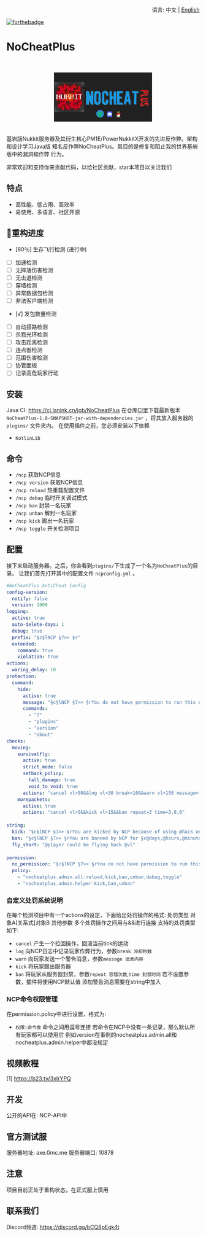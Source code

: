 <div align="right">
  语言:
  中文 | 
  <a title="English" href="/README_EN.md">English</a>
</div>

[![forthebadge](https://forthebadge.com/images/badges/uses-git.svg)](https://forthebadge.com)
# NoCheatPlus
<br>
<p align="center"><img src="ncp-logo.png" height="128"/></p>
<br>
基岩版Nukkit服务器及其衍生核心PM1E/PowerNukkitX开发的先进反作弊。架构和设计学习Java版
知名反作弊NoCheatPlus。其目的是修复和阻止我的世界基岩版中的漏洞和作弊
行为。

非常欢迎和支持你来贡献代码，以给社区贡献，star本项目以关注我们

## 特点
- 高性能、低占用、高效率
- 易使用、多语言、社区开源

## 🎉重构进度
- [80％] 生存飞行检测 (进行中)
- [ ] 加速检测
- [ ] 无摔落伤害检测
- [ ] 无击退检测
- [ ] 穿墙检测
- [ ] 异常数据包检测
- [ ] 非法客户端检测
- [√] 发包数量检测
- [ ] 自动搭路检测
- [ ] 杀戮光环检测
- [ ] 攻击距离检测
- [ ] 连点器检测
- [ ] 范围伤害检测
- [ ] 协管面板
- [ ] 记录高危玩家行动

## 安装
Java CI: https://ci.lanink.cn/job/NoCheatPlus
在仓库[CI](https://ci.lanink.cn/job/NoCheatPlus/)里下载最新版本 `NoCheatPlus-1.0-SNAPSHOT-jar-with-dependencies.jar` ，将其放入服务器的 `plugins/` 文件夹内。
在使用插件之前，您必须安装以下依赖
 
- `KotlinLib`

## 命令
- `/ncp` 获取NCP信息
- `/ncp version` 获取NCP信息
- `/ncp reload` 热重载配置文件
- `/ncp debug` 临时开关调试模式
- `/ncp ban` 封禁一名玩家
- `/ncp unban` 解封一名玩家
- `/ncp kick` 踢出一名玩家
- `/ncp toggle` 开关检测项目

## 配置

接下来启动服务器。之后，你会看到`plugins/`下生成了一个名为`NoCheatPlus`的目录。
让我们首先打开其中的配置文件 `ncpconfig.yml` 。
~~~yaml
#NoCheatPlus AntiCheat Config
config-version:
  notify: false
  version: 1000
logging:
  active: true
  auto-delete-days: 1
  debug: true
  prefix: "§c§lNCP §7>> §r"
  extended:
    command: true
    violation: true
actions:
  waring_delay: 10
protection:
  command:
    hide:
      active: true
      message: "§c§lNCP §7>> §rYou do not have permission to run this command."
      commands:
        - "?"
        - "plugins"
        - "version"
        - "about"
checks:
  moving:
    survivalfly:
      active: true
      strict_mode: false
      setback_policy:
        fall_damage: true
        void_to_void: true
      actions: "cancel vl>50&&log vl>30 break=10&&warn vl>150 message=fly_short&&kick vl>200&&ban repeat=3 time=3,0,0"
    morepackets:
      active: true
      actions: "cancel vl>5&&kick vl>15&&ban repeat=3 time=3,0,0"

string:
  kick: "§c§lNCP §7>> §rYou are kicked by NCP because of using @hack on server@next"
  ban: "§c§lNCP §7>> §rYou are banned by NCP for §c@days,@hours,@minutes,@seconds§r because of using @hack @nextEndTime: @end"
  fly_short: "@player could be flying hack @vl"

permission:
  no_permission: "§c§lNCP §7>> §rYou do not have permission to run this command."
  policy:
    - "nocheatplus.admin.all:reload,kick,ban,unban,debug,toggle"
    - "nocheatplus.admin.helper:kick,ban,unban"
~~~

### 自定义处罚系统说明
在每个检测项目中有一个actions的设定，下面给出处罚操作的格式:
处罚类型 对象A[关系式]对象B 其他参数
多个处罚操作之间用与&&进行连接
支持的处罚类型如下:
- `cancel` 产生一个拉回操作，回滚当前tick的运动
- `log` 向NCP日志中记录玩家作弊行为，参数`break 冷却秒数`
- `warn` 向玩家发送一个警告消息，参数`message 消息内容`
- `kick` 将玩家踢出服务器
- `ban` 将玩家从服务器封禁，参数`repeat 容错次数`,`time 封禁时间`
若不设置参数，插件将使用NCP默认值
添加警告消息需要在string中加入

### NCP命令权限管理
在permission.policy中进行设置，格式为:
- `权限:命令表`
命令之间用逗号连接
若命令在NCP中没有一条记录，那么默认所有玩家都可以使用它
例如version在事例的nocheatplus.admin.all和nocheatplus.admin.helper中都没规定

## 视频教程
[1] https://b23.tv/3xIrYPQ

## 开发

公开的API在: NCP-API中

## 官方测试服
服务器地址: axe.0mc.me
服务器端口: 10878

## 注意

项目目前正处于重构状态，在正式服上慎用

## 联系我们
Discord频道: https://discord.gg/bCQ8pEgk4t
